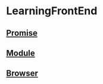 # LearningFrontEnd

## [Promise](https://github.com/nolanlin/learningFrontEnd/tree/main/learnPromise/)

## [Module](https://github.com/nolanlin/learningFrontEnd/tree/main/learnModule)

## [Browser](https://github.com/nolanlin/learningFrontEnd/tree/main/learnBrowser)
